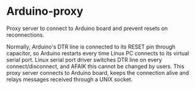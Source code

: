 Arduino-proxy
=============

Proxy server to connect to Arduino board and prevent resets on reconnections.

Normally, Arduino's DTR line is connected to its RESET pin through capacitor, so Arduino restarts every time Linux PC connects to its virtual serial port. Linux serial port driver switches DTR line on every connect/disconnect, and AFAIK this cannot be changed by users. This proxy server connects to Arduino board, keeps the connection alive and relays messages received through a UNIX socket.
